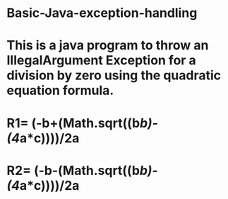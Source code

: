 # Basic-Java-exception-handling

# This is a java program to throw an IllegalArgument Exception  for a division by zero using the quadratic equation formula.
# R1= (-b+(Math.sqrt((b*b)-(4*a*c))))/2a
# R2= (-b-(Math.sqrt((b*b)-(4*a*c))))/2a
